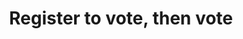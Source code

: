 ---
layout: project
title:  "Register to vote, then vote"
featured-img: /register-to-vote-tshirt/featured-image.png
featured-alt: 
excerpt: Pro bono t-shirt design encouraging folks to vote.
---